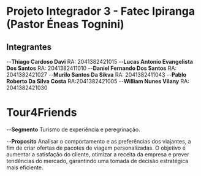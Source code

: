 # Projeto Integrador 3 - Fatec Ipiranga (Pastor Éneas Tognini)

## Integrantes 
--**Thiago Cardoso Davi** RA: 2041382421015
--**Lucas Antonio Evangelista Dos Santos** RA: 2041382411010
--**Daniel Fernando Dos Santos** RA: 2041382421027 
--**Murilo Santos Da Sikva** RA: 2041382411043
--**Pablo Roberto Da Silva Costa** RA:2041382421005 
--**William Nunes Vilany** RA: 2041382421030

# Tour4Friends

--**Segmento** Turismo de experiência e peregrinação.

--**Proposito** Analisar o comportamento e as preferências dos viajantes, a fim de criar ofertas de pacotes de viagem personalizadas. O objetivo é aumentar a satisfação do cliente, otimizar a receita da empresa e prever tendências do mercado, garantindo uma tomada de decisão estratégica mais eficiente. 